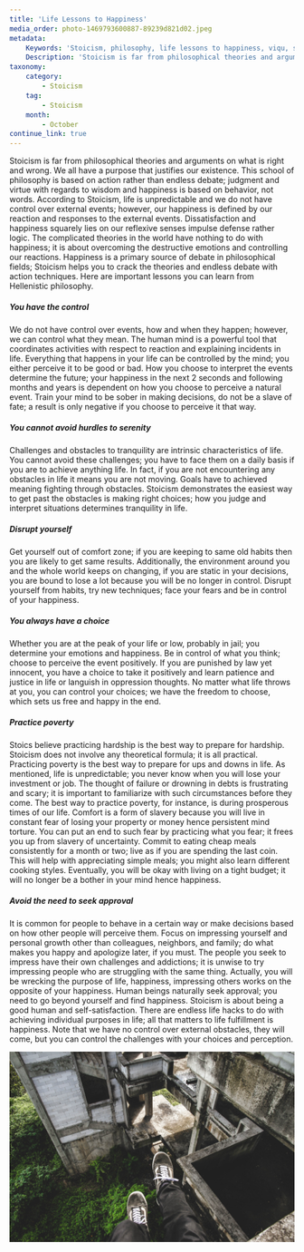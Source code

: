 ```yaml
---
title: 'Life Lessons to Happiness'
media_order: photo-1469793600887-89239d821d02.jpeg
metadata:
    Keywords: 'Stoicism, philosophy, life lessons to happiness, viqu, stoic theories, philosophy theories,'
    Description: 'Stoicism is far from philosophical theories and arguments on what is right and wrong. We all have a purpose that justifies our existence. This school of philosophy is based on action rather than endless debate; judgment and virtue with regards to wisdom and happiness is based on behavior, not words. According to Stoicism, life is unpredictable and we do not have control over external events; however, our happiness is defined by our reaction and responses to the external events'
taxonomy:
    category:
        - Stoicism
    tag:
        - Stoicism
    month:
        - October
continue_link: true
---
```


Stoicism is far from philosophical theories and arguments on what is right and wrong. We all have a purpose that justifies our existence. This school of philosophy is based on action rather than endless debate; judgment and virtue with regards to wisdom and happiness is based on behavior, not words. According to Stoicism, life is unpredictable and we do not have control over external events; however, our happiness is defined by our reaction and responses to the external events. Dissatisfaction and happiness squarely lies on our reflexive senses impulse defense rather logic. The complicated theories in the world have nothing to do with happiness; it is about overcoming the destructive emotions and controlling our reactions.
Happiness is a primary source of debate in philosophical fields; Stoicism helps you to crack the theories and endless debate with action techniques. Here are important lessons you can learn from Hellenistic philosophy.

##### You have the control
 We do not have control over events, how and when they happen; however, we can control what they mean. The human mind is a powerful tool that coordinates activities with respect to reaction and explaining incidents in life. Everything that happens in your life can be controlled by the mind; you either perceive it to be good or bad. How you choose to interpret the events determine the future; your happiness in the next 2 seconds and following months and years is dependent on how you choose to perceive a natural event. Train your mind to be sober in making decisions, do not be a slave of fate; a result is only negative if you choose to perceive it that way.
 
##### You cannot avoid hurdles to serenity
Challenges and obstacles to tranquility are intrinsic characteristics of life. You cannot avoid these challenges; you have to face them on a daily basis if you are to achieve anything life. In fact, if you are not encountering any obstacles in life it means you are not moving. Goals have to achieved meaning fighting through obstacles. Stoicism demonstrates the easiest way to get past the obstacles is making right choices; how you judge and interpret situations determines tranquility in life.

##### Disrupt yourself
Get yourself out of comfort zone; if you are keeping to same old habits then you are likely to get same results. Additionally, the environment around you and the whole world keeps on changing, if you are static in your decisions, you are bound to lose a lot because you will be no longer in control. Disrupt yourself from habits, try new techniques; face your fears and be in control of your happiness.

##### You always have a choice 
Whether you are at the peak of your life or low, probably in jail; you determine your emotions and happiness. Be in control of what you think; choose to perceive the event positively. If you are punished by law yet innocent, you have a choice to take it positively and learn patience and justice in life or languish in oppression thoughts. No matter what life throws at you, you can control your choices; we have the freedom to choose, which sets us free and happy in the end.

##### Practice poverty
Stoics believe practicing hardship is the best way to prepare for hardship. Stoicism does not involve any theoretical formula; it is all practical. Practicing poverty is the best way to prepare for ups and downs in life. As mentioned, life is unpredictable; you never know when you will lose your investment or job. The thought of failure or drowning in debts is frustrating and scary; it is important to familiarize with such circumstances before they come. The best way to practice poverty, for instance, is during prosperous times of our life. Comfort is a form of slavery because you will live in constant fear of losing your property or money hence persistent mind torture. You can put an end to such fear by practicing what you fear; it frees you up from slavery of uncertainty. 
Commit to eating cheap meals consistently for a month or two; live as if you are spending the last coin. This will help with appreciating simple meals; you might also learn different cooking styles. Eventually, you will be okay with living on a tight budget; it will no longer be a bother in your mind hence happiness.

##### Avoid the need to seek approval
It is common for people to behave in a certain way or make decisions based on how other people will perceive them. Focus on impressing yourself and personal growth other than colleagues, neighbors, and family; do what makes you happy and apologize later, if you must. The people you seek to impress have their own challenges and addictions; it is unwise to try impressing people who are struggling with the same thing. Actually, you will be wrecking the purpose of life, happiness, impressing others works on the opposite of your happiness. Human beings naturally seek approval; you need to go beyond yourself and find happiness.
Stoicism is about being a good human and self-satisfaction. There are endless life hacks to do with achieving individual purposes in life; all that matters to life fulfillment is happiness. Note that we have no control over external obstacles, they will come, but you can control the challenges with your choices and perception.

![](photo-1469793600887-89239d821d02.jpeg)